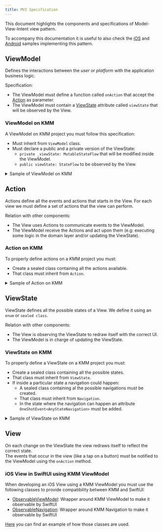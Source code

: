 ```yaml
---
title: MVI Specification
---
```


This document highlights the components and specifications of Model-View-Intent view pattern.

To accompany this documentation it is useful to also check the [iOS](https://github.com/mobilejazz/harmony-kotlin/tree/ddd5b069b6afa480aac6991cb5fa9779645f6f81/sample-ios) and [Android](https://github.com/mobilejazz/harmony-kotlin/tree/ddd5b069b6afa480aac6991cb5fa9779645f6f81/sample-android-compose) samples implementing this pattern.

## ViewModel
Defines the interactions between the *user* or *platform* with the application business logic.

Specification:
* The ViewModel must define a function called `onAction` that accept the [Action](#action) as parameter.
* The ViewModel must contain a [ViewState](#viewstate) attribute called `viewState` that will be observed by the View.

### ViewModel on KMM
A ViewModel on KMM project you must follow this specification:
* Must inherit from `ViewModel` class.
* Must declare a public and a private version of the ViewState:
  * `private _viewState: MutableStateFlow` that will be modified inside the ViewModel.
  * `public viewState: StateFlow` to be observed by the View.

<details>
  <summary>Sample of ViewModel on KMM</summary>
  <div>

```kotlin 
class HackerPostsViewModel(
  private val getPostsInteractor: GetHackerNewsPostsInteractor
) : ViewModel<HackerPostsViewState, HackerPostsAction>() {

  private val _viewState: MutableStateFlow<HackerPostsViewState> = MutableStateFlow(HackerPostsViewState.Loading)
  override val viewState: StateFlow<HackerPostsViewState> = _viewState

  init {
    loadPosts()
  }

  private fun loadPosts() {
    _viewState.value = HackerPostsViewState.Loading
    launch {

      getPostsInteractor().fold(
        ifLeft = {
          _viewState.value = HackerPostsViewState.Error("Error happened")
        },
        ifRight = {
          _viewState.value = HackerPostsViewState.Content(it)
        }
      )
    }
  }

  override fun onAction(action: HackerPostsAction) {
    when (action) {
      is HackerPostsAction.PostSelected -> {
        _viewState.value = _viewState.value.update { state: HackerPostsViewState.Content ->
          state.copy(navigation = OneShotEvent(HackerPostsNavigation.ToDetail(action.id)))
        }
      }
      HackerPostsAction.Refresh -> {
        loadPosts()
      }
    }
  }
}
```
  </div>
</details>

## Action
Actions define all the events and actions that starts in the View. For each view we must define a set of actions that the view can perform. 

Relation with other components:
* The View uses Actions to communicate events to the ViewModel.
* The ViewModel receive the Actions and act upon them (e.g: executing some logic in the domain layer and/or updating the ViewState).

### Action on KMM
To properly define actions on a KMM project you must:
* Create a sealed class containing all the actions available.
* That class must inherit from `Action`.

<details>
  <summary>Sample of Action on KMM</summary>
  <div>

```kotlin
sealed class HackerPostsAction : Action {
  object Refresh : HackerPostsAction()
  class PostSelected(val id: Long) : HackerPostsAction()
} 
```
  </div>
</details>


## ViewState
ViewState defines all the possible states of a View. We define it using an `enum` or `sealed class`.

Relation with other components:
* The View is observing the ViewState to redraw itself with the correct UI.
* The ViewModel is in charge of updating the ViewState.

### ViewState on KMM
To properly define a ViewState on a KMM project you must:
* Create a sealed class containing all the possible states.
* That class must inherit from `ViewState`.
* If inside a particular state a navigation could happen:
  * A sealed class containing al the possible navigations must be created.
  * That class must inherit from `Navigation`.
  * In the state where the navigation can happen an attribute `OneShotEvent<AnyStateNavigation>` must be added.

<details>
  <summary>Sample of ViewState on KMM</summary>
  <div>

```kotlin
sealed class HackerPostsViewState : ViewState {
  object Loading : HackerPostsViewState()
  class Error(val message: String) : HackerPostsViewState()
  data class Content(
    val posts: HackerNewsPosts,
    val navigation: OneShotEvent<HackerPostsNavigation> = OneShotEvent.Empty()
  ) : HackerPostsViewState()
  
}
```
  </div>
</details>

## View
On each change on the ViewState the view redraws itself to reflect the correct state.                                                       
The events that occur in the view (like a tap on a button) must be notified to the ViewModel using the `onAction` method.

### iOS View in SwiftUI using KMM ViewModel
When developing an iOS View using a KMM ViewModel you must use the following classes to provide compatibility between KMM and SwiftUI:
* [ObservableViewModel](https://github.com/mobilejazz/harmony-kotlin/blob/ddd5b069b6afa480aac6991cb5fa9779645f6f81/sample-ios/Sample/Common/ObservableViewModel.swift): Wrapper around KMM ViewModel to make it observable by SwiftUI
* [ObservableNavigation](https://github.com/mobilejazz/harmony-kotlin/blob/ddd5b069b6afa480aac6991cb5fa9779645f6f81/sample-ios/Sample/Common/ObservableNavigation.swift): Wrapper around KMM Navigation to make it observable by SwiftUI

[Here](https://github.com/mobilejazz/harmony-kotlin/blob/ddd5b069b6afa480aac6991cb5fa9779645f6f81/sample-ios/Sample/HackerNew%20Posts/HackerPostsView.swift) you can find an example of how those classes are used.
